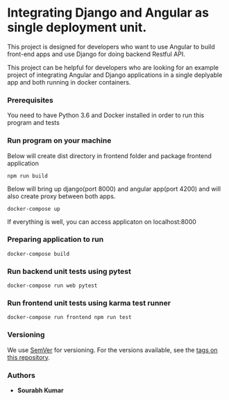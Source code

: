 # Integrating Django and Angular as single deployment unit.

This project is designed for developers who want to use Angular to build front-end apps and use Django for doing backend Restful API.

This project can be helpful for developers who are looking for an example project of integrating Angular and Django applications in a single deplyable app and both running in docker containers.

### Prerequisites

You need to have Python 3.6 and Docker installed in order to run this program and tests

### Run program on your machine

Below will create dist directory in frontend folder and package frontend application

`npm run build`

Below will bring up django(port 8000) and angular app(port 4200) and will also create proxy between both apps.
```
docker-compose up
```
If everything is well, you can access applicaton on localhost:8000

### Preparing application to run

`docker-compose build`

### Run backend unit tests using pytest

`docker-compose run web pytest`

### Run frontend unit tests using karma test runner

`docker-compose run frontend npm run test`

### Versioning

We use [SemVer](http://semver.org/) for versioning. For the versions available, see the [tags on this repository](https://github.com/your/project/tags).

### Authors

* **Sourabh Kumar**
